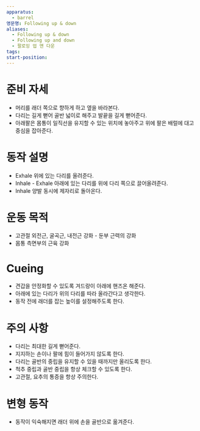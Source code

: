 ```yaml
---
apparatus:
  - barrel
영문명: Following up & down
aliases:
  - Following up & down
  - Following up and down
  - 팔로잉 업 앤 다운
tags: 
start-position: 
---
```


# 준비 자세

- 머리를 래더 쪽으로 향하게 하고 옆을 바라본다.
- 다리는 길게 뻗어 골반 넓이로 해주고 발끝을 길게 뻗어준다.
- 아래팔은 몸통이 일직선을 유지할 수 있는 위치에 놓아주고 위에 팔은 배럴에 대고 중심을 잡아준다.

# 동작 설명

- Exhale 위에 있는 다리를 올려준다.
- Inhale - Exhale 아래에 있는 다리를 위에 다리 쪽으로 끌어올려준다.
- Inhale 양발 동시에 제자리로 돌아온다.

# 운동 목적

- 고관절 외전근, 굴곡근, 내전근 강화 - 둔부 근력의 강화
- 몸통 측면부의 근육 강화

# Cueing

- 견갑을 안정화할 수 있도록 겨드랑이 아래에 핸즈온 해준다.
- 아래에 있는 다리가 위의 다리를 따라 올라간다고 생각한다.
- 동작 전에 래더를 잡는 높이를 설정해주도록 한다.

# 주의 사항

- 다리는 최대한 길게 뻗어준다.
- 지지하는 손이나 팔에 힘이 들어가지 않도록 한다.
- 다리는 골반의 중립을 유지할 수 있을 때까지만 올리도록 한다.
- 척추 중립과 골반 중립을 항상 체크할 수 있도록 한다.
- 고관절, 요추의 통증을 항상 주의한다.

# 변형 동작

- 동작이 익숙해지면 래더 위에 손을 골반으로 옮겨준다.
